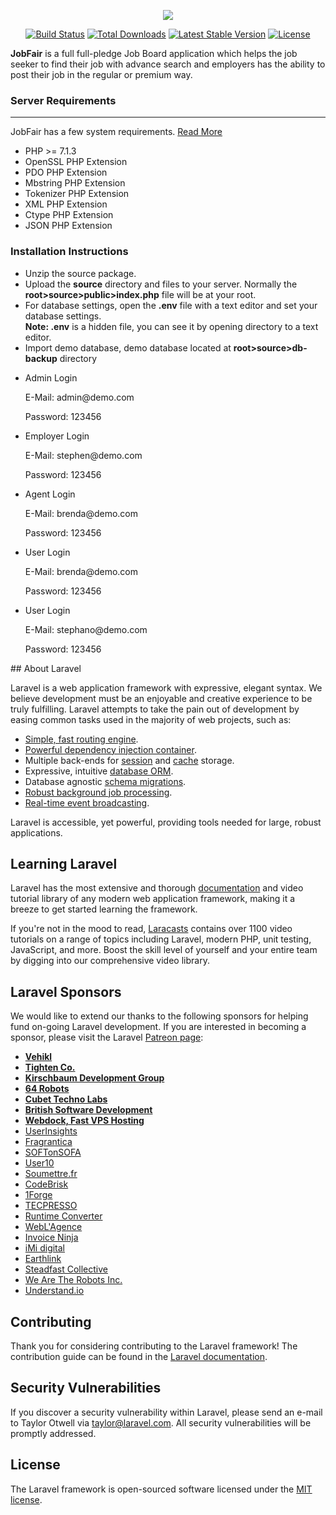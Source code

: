 <p align="center"><img src="https://laravel.com/assets/img/components/logo-laravel.svg"></p>

<p align="center">
<a href="https://travis-ci.org/laravel/framework"><img src="https://travis-ci.org/laravel/framework.svg" alt="Build Status"></a>
<a href="https://packagist.org/packages/laravel/framework"><img src="https://poser.pugx.org/laravel/framework/d/total.svg" alt="Total Downloads"></a>
<a href="https://packagist.org/packages/laravel/framework"><img src="https://poser.pugx.org/laravel/framework/v/stable.svg" alt="Latest Stable Version"></a>
<a href="https://packagist.org/packages/laravel/framework"><img src="https://poser.pugx.org/laravel/framework/license.svg" alt="License"></a>
</p>

<p> <strong>JobFair</strong> is a full full-pledge Job Board application which helps the job seeker to find their job with advance search and employers has the ability to post their job in the regular or premium way. </p>

</section>
<section id="installation">
	<div class="page-header"><h3>Server Requirements</h3><hr class="notop"></div>
			<p>JobFair has a few system requirements. <a href="https://laravel.com/docs/5.4#installation" target="_blank">Read More</a> </p>
			<ul>
				<li> PHP >= 7.1.3 </li>
				<li> OpenSSL PHP Extension </li>
				<li> PDO PHP Extension </li>
				<li> Mbstring PHP Extension </li>
				<li> Tokenizer PHP Extension </li>
				<li> XML PHP Extension </li>
				<li> Ctype PHP Extension </li>
				<li> JSON PHP Extension </li>
			</ul>
    <h3>Installation Instructions</h3>
    <ul>
        <li>Unzip the source package.</li>
        <li>Upload the <strong>source</strong> directory and files to your server. Normally the <strong>root>source>public>index.php</strong> file will be at your root.</li>
        <li>For database settings, open the <strong>.env</strong> file with a text editor and set your database settings. <br />
<strong>Note: .env</strong> is a hidden file, you can see it by opening directory to a text editor.</li>
        <li>Import demo database, demo database located at <strong>root>source>db-backup</strong> directory</li>
    </ul>
    <ul>
        <li>Admin Login</li>
        <p>E-Mail: admin@demo.com</p>                          
        <p>Password: 123456</p>
        <li>Employer Login</li>
        <p>E-Mail: stephen@demo.com</p>                          
        <p>Password: 123456</p>
        <li>Agent Login</li>
        <p>E-Mail: brenda@demo.com</p>                          
        <p>Password: 123456</p>
        <li>User Login</li>
        <p>E-Mail: brenda@demo.com</p>                          
        <p>Password: 123456</p>
        <li>User Login</li>
        <p>E-Mail: stephano@demo.com</p>                          
        <p>Password: 123456</p>
    </ul>
    </section>
## About Laravel

Laravel is a web application framework with expressive, elegant syntax. We believe development must be an enjoyable and creative experience to be truly fulfilling. Laravel attempts to take the pain out of development by easing common tasks used in the majority of web projects, such as:

- [Simple, fast routing engine](https://laravel.com/docs/routing).
- [Powerful dependency injection container](https://laravel.com/docs/container).
- Multiple back-ends for [session](https://laravel.com/docs/session) and [cache](https://laravel.com/docs/cache) storage.
- Expressive, intuitive [database ORM](https://laravel.com/docs/eloquent).
- Database agnostic [schema migrations](https://laravel.com/docs/migrations).
- [Robust background job processing](https://laravel.com/docs/queues).
- [Real-time event broadcasting](https://laravel.com/docs/broadcasting).

Laravel is accessible, yet powerful, providing tools needed for large, robust applications.

## Learning Laravel

Laravel has the most extensive and thorough [documentation](https://laravel.com/docs) and video tutorial library of any modern web application framework, making it a breeze to get started learning the framework.

If you're not in the mood to read, [Laracasts](https://laracasts.com) contains over 1100 video tutorials on a range of topics including Laravel, modern PHP, unit testing, JavaScript, and more. Boost the skill level of yourself and your entire team by digging into our comprehensive video library.

## Laravel Sponsors

We would like to extend our thanks to the following sponsors for helping fund on-going Laravel development. If you are interested in becoming a sponsor, please visit the Laravel [Patreon page](https://patreon.com/taylorotwell):

- **[Vehikl](https://vehikl.com/)**
- **[Tighten Co.](https://tighten.co)**
- **[Kirschbaum Development Group](https://kirschbaumdevelopment.com)**
- **[64 Robots](https://64robots.com)**
- **[Cubet Techno Labs](https://cubettech.com)**
- **[British Software Development](https://www.britishsoftware.co)**
- **[Webdock, Fast VPS Hosting](https://www.webdock.io/en)**
- [UserInsights](https://userinsights.com)
- [Fragrantica](https://www.fragrantica.com)
- [SOFTonSOFA](https://softonsofa.com/)
- [User10](https://user10.com)
- [Soumettre.fr](https://soumettre.fr/)
- [CodeBrisk](https://codebrisk.com)
- [1Forge](https://1forge.com)
- [TECPRESSO](https://tecpresso.co.jp/)
- [Runtime Converter](http://runtimeconverter.com/)
- [WebL'Agence](https://weblagence.com/)
- [Invoice Ninja](https://www.invoiceninja.com)
- [iMi digital](https://www.imi-digital.de/)
- [Earthlink](https://www.earthlink.ro/)
- [Steadfast Collective](https://steadfastcollective.com/)
- [We Are The Robots Inc.](https://watr.mx/)
- [Understand.io](https://www.understand.io/)

## Contributing

Thank you for considering contributing to the Laravel framework! The contribution guide can be found in the [Laravel documentation](https://laravel.com/docs/contributions).

## Security Vulnerabilities

If you discover a security vulnerability within Laravel, please send an e-mail to Taylor Otwell via [taylor@laravel.com](mailto:taylor@laravel.com). All security vulnerabilities will be promptly addressed.

## License

The Laravel framework is open-sourced software licensed under the [MIT license](https://opensource.org/licenses/MIT).
